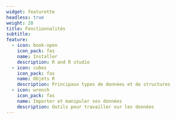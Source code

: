 ```yaml
---
widget: featurette
headless: true
weight: 20
title: Fonctionnalités
subtitle: 
feature:
  - icon: book-open
    icon_pack: fas
    name: Installer 
    description: R and R studio
  - icon: cubes
    icon_pack: fas
    name: Objets R
    description: Principaux types de données et de structures
  - icon: wrench
    icon_pack: fas
    name: Importer et manipuler ses données
    description: Outils pour travailler sur les données
---
```

